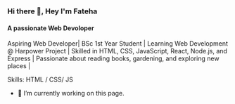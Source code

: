 ### Hi there 👋, Hey I'm Fateha
#### A passionate Web Devoloper


Aspiring Web Developer| BSc 1st Year Student  | Learning Web Development @ Harpower Project | Skilled in HTML, CSS, JavaScript, React, Node.js, and Express | Passionate about reading books, gardening, and exploring new places | 

Skills:  HTML / CSS/ JS

- 🔭 I’m currently working on this page. 




